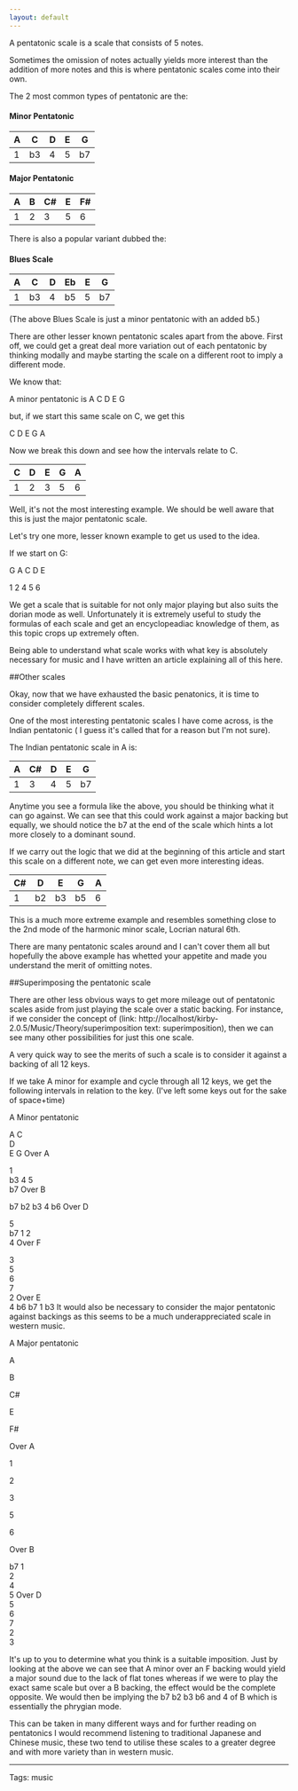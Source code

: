 ```yaml
---
layout: default
---
```


A pentatonic scale is a scale that consists of 5 notes. 

Sometimes the omission of notes actually yields more interest than the addition of more notes and this is where pentatonic scales come into their own.

The 2 most common types of pentatonic are the:

#### Minor Pentatonic

A  | C  | D    | E     | G
---|----|-----|------|--
1|  b3 | 4   | 5   | b7

#### Major Pentatonic

A  | B  | C#    | E     | F#
---|----|-----|------|--
1|  2 | 3   | 5   | 6

There is also a popular variant dubbed the:

#### Blues Scale

A  | C  | D    | Eb   | E | G
---|----|-----|------|---|--
1|  b3 | 4   | b5   | 5 | b7

(The above Blues Scale is just a minor pentatonic with an added b5.)


There are other lesser known pentatonic scales apart from the above. First off, we could get a great deal more variation out of each pentatonic by thinking modally and maybe starting the scale on a different root to imply a different mode.


We know that:

A minor pentatonic is A C D E G

but, if we start this same scale on C, we get this

C D E G A

Now we break this down and see how the intervals relate to C.

C  | D  | E    | G     | A
---|----|-----|------|--
1|  2 | 3   | 5   | 6

Well, it's not the most interesting example. We should be well aware that this is just the major pentatonic scale.

Let's try one more, lesser known example to get us used to the idea.

If we start on G:

G A C D E

1 2 4 5 6


We get a scale that is suitable for not only major playing but also suits the dorian mode as well. Unfortunately it is extremely useful to study the formulas of each scale and get an encyclopeadiac knowledge of them, as this topic crops up extremely often.

Being able to understand what scale works with what key is absolutely necessary for music and I have written an article explaining all of this here.


##Other scales

Okay, now that we have exhausted the basic penatonics, it is time to consider completely different scales.

One of the most interesting pentatonic scales I have come across, is the Indian pentatonic ( I guess it's called that for a reason but I'm not sure).

The Indian pentatonic scale in A is:

A  | C#  | D    | E     | G
---|----|-----|------|--
1|  3 | 4   | 5   | b7

Anytime you see a formula like the above, you should be thinking what it can go against. We can see that this could work against a major backing but equally, we should notice the b7 at the end of the scale which hints a lot more closely to a dominant sound.

If we carry out the logic that we did at the beginning of this article and start this scale on a different note, we can get even more interesting ideas.

C#  | D  | E    | G     | A
---|----|-----|------|--
1|  b2 | b3   | b5   | 6

This is a much more extreme example and resembles something close to the 2nd mode of the harmonic minor scale, Locrian natural 6th.

There are many pentatonic scales around and I can't cover them all but hopefully the above example has whetted your appetite and made you understand the merit of omitting notes.

##Superimposing the pentatonic scale

There are other less obvious ways to get more mileage out of pentatonic scales aside from just playing the scale over a static backing. For instance, if we consider the concept of (link: http://localhost/kirby-2.0.5/Music/Theory/superimposition text: superimposition), then we can see many other possibilities for just this one scale.

A very quick way to see the merits of such a scale is to consider it against a backing of all 12 keys.

If we take A minor for example and cycle through all 12 keys, we get the following intervals in relation to the key. (I've left some keys out for the sake of space+time)


A Minor pentatonic
	
 A
 C	
 D	
 E
 G
Over A
	
 1	
 b3	
 4
 5	
 b7
Over B
	
 b7	
 b2
 b3
 4
 b6
Over D
	
 5	
 b7	
 1
 2	
 4
Over F
	
 3	
 5	
 6	
 7	
 2
Over E	
 4
 b6
 b7	
 1
 b3
It would also be necessary to consider the major pentatonic against backings as this seems to be a much underappreciated scale in western music.

A Major pentatonic
	
 A
	
 B
	
 C#
	
 E
	
 F#
	
 
Over A
	
 1
	
 2
	
 3
	
 5
	
 6
	
 
Over B
	
 b7	
 1	
 2	
 4	
 5
Over D	
 5	
 6	
 7	
 2	
 3

It's up to you to determine what you think is a suitable imposition. Just by looking at the above we can see that A minor over an F backing would yield a major sound due to the lack of flat tones whereas if we were to play the exact same scale but over a B backing, the effect would be the complete opposite. We would then be implying the b7 b2 b3 b6 and 4 of B which is essentially the phrygian mode.

This can be taken in many different ways and for further reading on pentatonics I would recommend listening to traditional Japanese and Chinese music, these two tend to utilise these scales to a greater degree and with more variety than in western music.

----

Tags: music
